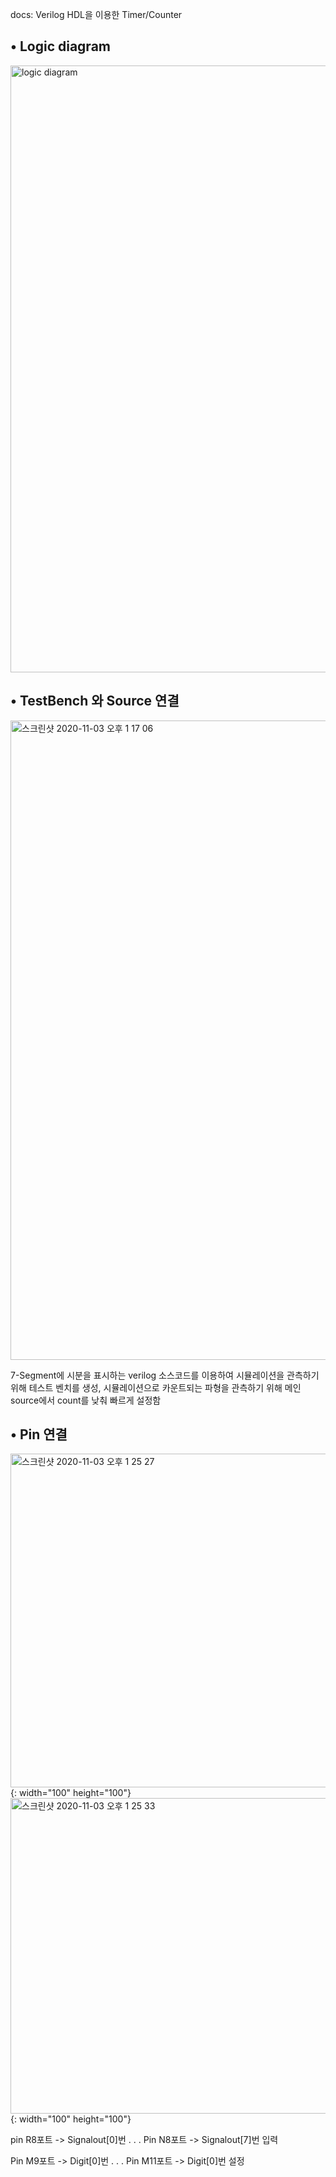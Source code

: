 docs: Verilog HDL을 이용한 Timer/Counter 
 

• Logic diagram
--------
   
<img width="971" alt="logic diagram" src="https://user-images.githubusercontent.com/59474775/97949318-90887180-1dd6-11eb-9e39-36f255b4cee3.png">



• TestBench 와 Source 연결
--------


<img width="1023" alt="스크린샷 2020-11-03 오후 1 17 06" src="https://user-images.githubusercontent.com/59474775/97949471-12789a80-1dd7-11eb-9162-2e8cfb7c1c71.png">
  
  7-Segment에 시분을 표시하는 verilog 소스코드를 이용하여 시뮬레이션을 관측하기 위해 테스트 벤치를 
  생성, 시뮬레이션으로 카운트되는 파형을 관측하기 위해 메인 source에서 count를 낮춰 빠르게 설정함

• Pin 연결
--------

<img width="534" alt="스크린샷 2020-11-03 오후 1 25 27" src="https://user-images.githubusercontent.com/59474775/97949796-1eb12780-1dd8-11eb-8837-43acf60fbcfb.png">
{: width="100" height="100"}

<img width="505" alt="스크린샷 2020-11-03 오후 1 25 33" src="https://user-images.githubusercontent.com/59474775/97949877-59b35b00-1dd8-11eb-8c57-4ae9442c8a00.png">
{: width="100" height="100"}

 pin R8포트 -> Signalout[0]번 
           .
           .
           .
 Pin N8포트 -> Signalout[7]번 입력
 
 Pin M9포트 -> Digit[0]번 
           .
           .
           .
 Pin M11포트 -> Digit[0]번 설정            
